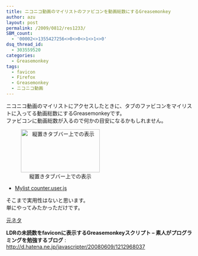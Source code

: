 ```yaml
---
title: ニコニコ動画のマイリストのファビコンを動画総数にするGreasemonkey
author: azu
layout: post
permalink: /2009/0812/res1233/
SBM_count:
  - '00002<>1355427256<>0<>0<>1<>1<>0'
dsq_thread_id:
  - 303559520
categories:
  - Greasemonkey
tags:
  - favicon
  - Firefox
  - Greasemonkey
  - ニコニコ動画
---
```

ニコニコ動画のマイリストにアクセスしたときに、タブのファビコンをマイリストに入ってる動画総数にするGreasemonkeyです。  
ファビコンに動画総数が入るので何かの目安になるかもしれません。

<div style="text-align: center;">
  <figure id="attachment_1230" style="width: 213px;" class="wp-caption alignnone"><img class="size-full wp-image-1230" title="sshot-2009-08-12-23-34-45.png" src="http://efcl.infol/wp-content/uploads/2009/08/sshot-2009-08-12-23-34-45.png" alt="縦置きタブバー上での表示" width="213" height="117" /><figcaption class="wp-caption-text">縦置きタブバー上での表示</figcaption></figure>
</div>

*   [Mylist counter.user.js][1]

そこまで実用性はないと思います。  
単にやってみたかっただけです。

<span style="text-decoration: underline;">元ネタ</span>

**LDRの未読数をfaviconに表示するGreasemonkeyスクリプト &#8211; 素人がプログラミングを勉強するブログ**
:   <http://d.hatena.ne.jp/javascripter/20080609/1212968037>

<div>
  <img src="http://img.zemanta.com/pixy.gif?x-id=2184912c-30d7-84fa-a7e9-da7f31cbe852" alt="" />
</div>

 [1]: http://gist.github.com/raw/166531/689367d4e8ff84cddc7e7aeb5c05d19ae4e4adef/Mylist%20counter.user.js